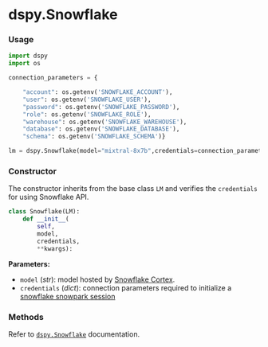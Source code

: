 # dspy.Snowflake

### Usage

```python
import dspy
import os

connection_parameters = {

    "account": os.getenv('SNOWFLAKE_ACCOUNT'),
    "user": os.getenv('SNOWFLAKE_USER'),
    "password": os.getenv('SNOWFLAKE_PASSWORD'),
    "role": os.getenv('SNOWFLAKE_ROLE'),
    "warehouse": os.getenv('SNOWFLAKE_WAREHOUSE'),
    "database": os.getenv('SNOWFLAKE_DATABASE'),
    "schema": os.getenv('SNOWFLAKE_SCHEMA')}

lm = dspy.Snowflake(model="mixtral-8x7b",credentials=connection_parameters)
```

### Constructor

The constructor inherits from the base class `LM` and verifies the `credentials` for using Snowflake API.

```python
class Snowflake(LM):
    def __init__(
        self, 
        model,
        credentials,
        **kwargs):
```

**Parameters:**
- `model` (_str_): model hosted by [Snowflake Cortex](https://docs.snowflake.com/en/user-guide/snowflake-cortex/llm-functions#availability).
- `credentials`  (_dict_): connection parameters required to initialize a [snowflake snowpark session](https://docs.snowflake.com/en/developer-guide/snowpark/reference/python/latest/api/snowflake.snowpark.Session)

### Methods

Refer to [`dspy.Snowflake`](https://dspy-docs.vercel.app/api/language_model_clients/Snowflake) documentation.
